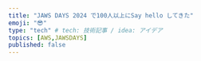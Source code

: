 ```yaml
---
title: "JAWS DAYS 2024 で100人以上にSay hello してきた"
emoji: "😎"
type: "tech" # tech: 技術記事 / idea: アイデア
topics: [AWS,JAWSDAYS]
published: false
---
```


# 